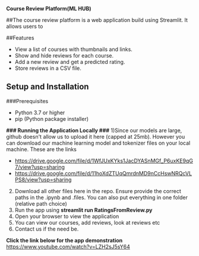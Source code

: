 **Course Review Platform(ML HUB)**

##The course review platform is a web application build using Streamlit. It allows users to

##Features
- View a list of courses with thumbnails and links.
- Show and hide reviews for each course.
- Add a new review and get a predicted rating.
- Store reviews in a CSV file.

## Setup and Installation

###Prerequisites
- Python 3.7 or higher
- pip (Python package installer)

**### Running the Application Locally ###**
1)Since our models are large, github doesn't allow us to upload it here (capped at 25mb). However you can download our machine learning model and tokenizer files on your local machine. These are the links 
- https://drive.google.com/file/d/1WfJUxKYks1JacDYASnMGf_P6uxKE9qG7/view?usp=sharing
- https://drive.google.com/file/d/11hoXdZTUqQmrdnMD9nCcHswNRQcVLPS8/view?usp=sharing

2) Download all other files here in the repo. Ensure provide the correct paths in the .ipynb and .files. You can also put everything in one folder (relative path choice)
3) Run the app using **streamlit run RatingsFromReview.py**
4) Open your browser to view the application
5) You can view our courses, add reviews, look at reviews etc
6) Contact us if the need be.

**Click the link below for the app demonstration**
https://www.youtube.com/watch?v=LZH2sJ5sY64
